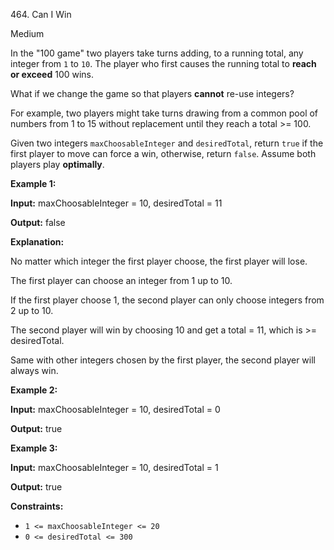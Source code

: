 464\. Can I Win

Medium

In the "100 game" two players take turns adding, to a running total, any integer from `1` to `10`. The player who first causes the running total to **reach or exceed** 100 wins.

What if we change the game so that players **cannot** re-use integers?

For example, two players might take turns drawing from a common pool of numbers from 1 to 15 without replacement until they reach a total >= 100.

Given two integers `maxChoosableInteger` and `desiredTotal`, return `true` if the first player to move can force a win, otherwise, return `false`. Assume both players play **optimally**.

**Example 1:**

**Input:** maxChoosableInteger = 10, desiredTotal = 11

**Output:** false

**Explanation:** 

No matter which integer the first player choose, the first player will lose. 

The first player can choose an integer from 1 up to 10. 

If the first player choose 1, the second player can only choose integers from 2 up to 10. 

The second player will win by choosing 10 and get a total = 11, which is >= desiredTotal. 

Same with other integers chosen by the first player, the second player will always win.

**Example 2:**

**Input:** maxChoosableInteger = 10, desiredTotal = 0

**Output:** true

**Example 3:**

**Input:** maxChoosableInteger = 10, desiredTotal = 1

**Output:** true

**Constraints:**

*   `1 <= maxChoosableInteger <= 20`
*   `0 <= desiredTotal <= 300`